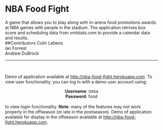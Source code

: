 NBA Food Fight
=================

A game that allows you to play along with in-arena food promotions awards at NBA games with people in the stadium. The application retrives box score and scheduling data from xmlstats.com to provide a calendar data and results.
<br />
##Contributors
Colin Lebens<br />
Ian Forrest<br />
Andrew DuBrock<br />

-------
<br />

Demo of application available at <a href="http://nba-food-fight.herokuapp.com">http://nba-food-fight.herokuapp.com</a>. To view user functionality, you can log in with a demo user account using:  <br /> <div style="text-align:center"> **Username**: lotsa<br /> **Password**: food </div> <br /> to view login functionality.
**Note**: many of the features may not work properly in the offseason (or late in the postseason). Demo of application available for display in the offseason available at <a href="http://nba-food-fight.herokuapp.com">http://nba-food-fight.herokuapp.com</a>. 
